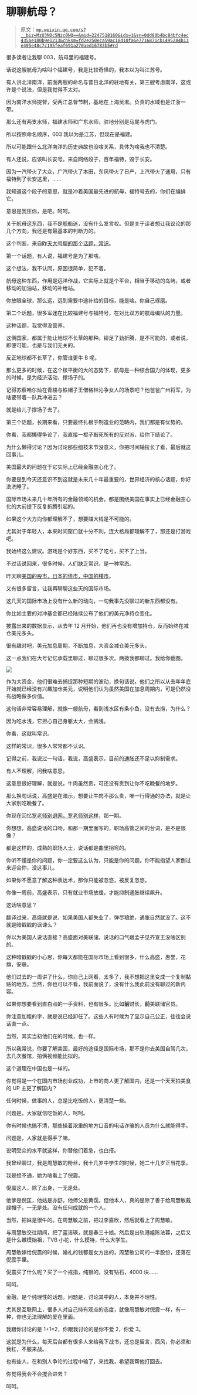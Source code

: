 # 聊聊航母？

> 原文：[`mp.weixin.qq.com/s?__biz=MzU3NDc5Nzc0NQ==&mid=2247518160&idx=1&sn=0dd80b4bc84bfc4ec435ae180b9e1213&chksm=fd2e250eca59ac18d10fa6e7716871cb1495284b13e495e48c7c195feaf691a270aed16783b5#rd`](http://mp.weixin.qq.com/s?__biz=MzU3NDc5Nzc0NQ==&mid=2247518160&idx=1&sn=0dd80b4bc84bfc4ec435ae180b9e1213&chksm=fd2e250eca59ac18d10fa6e7716871cb1495284b13e495e48c7c195feaf691a270aed16783b5#rd)

很多读者让我聊 003，航母里的福建号。

话说这艘航母为啥叫个福建号，我是比较奇怪的，我本以为叫江苏号。

有人讲北洋南洋，前面两艘的命名与昔日北洋的驻地有关，第三艘考虑南洋，这或许是个说法，但是我觉得不太对。

因为南洋水师提督，受两江总督节制，基地在上海吴淞。负责的水域也是江浙一带。

那么还有两支水师，福建水师和广东水师，驻地分别是马尾与虎门。

所以按照命名顺序，003 我以为是江苏，但现在是福建。

所以可能跟什么北洋南洋的历史典故也没啥关系，具体为啥我也不清楚。

有人还说，应该叫长安号。来自网络段子，百年福特，毁于长安。

因为一汽带火了大众，广汽带火了本田，东风带火了日产，上汽带火了通用，只有福特到了长安这里，......

我知道这个段子的意思，就是冲着美国最先进的航母，福特号去的，你们在编排它。

意思是我压你，是吧。呵呵。

关于航母这东西，我不是舰船迷，没有什么发言权。但是关于读者想让我议论的那几个方向，我还是有最基本的判断力的。

这个判断，来自[昨天大号聊的那个话题，常识](http://mp.weixin.qq.com/s?__biz=MzU0MjYwNDU2Mw==&mid=2247506593&idx=1&sn=ea2af3e0634fab2c0759e54695af3bb7&chksm=fb1ab6ddcc6d3fcbd81a67ebf5bb2cc60ff56289863d03558078db63ad2586bc7b398cb8c78b&scene=21#wechat_redirect)。

第一个话题，有人说，福建号是为了那啥。

这个想法，我不认同，原因很简单，犯不着。

航母这种东西，作用是远洋作战，它实际上就是个平台，相当于移动的岛屿，或者移动的加油站，移动的补给站。

你放眼全球，那么远，远到需要中途补给的目标，能是啥。你自己琢磨。

第二个话题，很多军迷在比较福建号与福特号，在对比双方的航母编队的力量。

这种话题，我觉得没营养。

这俩国家，都属于能让地球不长草的那种。铆足了劲折腾，是不可能的，或者说，即便可能，也是与我们无关的。

反正地球都不长草了，你管谁更牛 B 呢。

那么更多的时候，在这个核平衡的大的态势下，航母是一种综合国力的体现，更多的时候，是为经济活动，撑场子的。

记得苏察哈尔灿在青楼与铁帽子王僧格林沁争女人的场景吧？他爸爸广州将军，为啥要带着一队兵冲进去？

就是给儿子撑场子去了。

第三个话题，长期来看，只要最终扎根于制造业的范畴内，我们都是有优势的。

你看，我都懒得争论了，我直接一棍子敲死所有的反对派，给你下结论了。

为什么懒得讨论？因为讨论那些细枝末节没意义，你把时间轴拉长了看，最后就这回事儿。

美国最大的问题在于它实际上已经金融空心化了。

你要是到今天还意识不到这就是未来几十年最重要的，世界经济的核心话题，你好洗洗睡了。

国际市场未来几十年所有的金融领域的机会，都是围绕美国在事实上已经金融空心化的大前提下反复折腾引起的。

如果这个大方向你都理解不了，想要赚大钱是不可能的。

尤其对于年轻人，本来时间窗口就十分不利，连大格局都理解不了，那还是打游戏吧。

我始终这么建议。游戏是个好东西，买不了吃亏，买不了上当。

不过话说回来，很多时候，人们缺乏常识，是一种常态。

昨天聊[美国的股市，日本的债市，中国的楼市](http://mp.weixin.qq.com/s?__biz=MzU3NDc5Nzc0NQ==&mid=2247518154&idx=1&sn=d0f3ff5d3d8f297d50e4490464c8c76a&chksm=fd2e2514ca59ac02f59d08665f2d675b3d0fb5b7bb809026f1354e0282e77f400d485ffbafa5&scene=21#wechat_redirect)。

又有很多留言，让我再聊聊这些天的国际市场。

这几天的国际市场上没有什么新的动向，一句我事先没聊过的新东西都没有。

你比如主要的对冲基金都已经陆续公布了他们的美元净持仓变化。

披露出来的数据显示，从去年 12 月开始，他们再也没有增加持仓，反而始终在减仓美元多头。

很有趣对吧，美元加息周期，不断加息，大资金减仓美元多头。

这一点我们在大号记忆承载里聊过，聊过很多次。两拨我都聊过。我给你截图。

![](img/a707ac7e5ab34890a7fc82355f1e1115.png)

作为大资金，他们很难去捕捉那种短期的波动，换句话说，他们之所以从去年年底开始就已经没有兴趣加仓美元，说明他们认为虽然美国在加息周期内，可是仍然没有战略做多价值。

这句话非常容易理解，就像一艘航母，看到浅水区有条小鱼，没有去捞，为什么？

因为吃水浅，它担心自己身躯太大，会搁浅。

你看，这就叫常识。

这样的常识，很多人常常都不认识。

记得之前，我说过一句话，我说，高盛表示，目前的通胀还不足以抑制需求。

有人不理解，问我啥意思。

这意思很好理解，就是说，牛肉虽然贵，可还没有贵到让你不吃晚餐的地步。

那么换句话说，高盛是在暗示，想要让牛肉不那么贵，唯一行得通的办法，就是让大家别吃晚餐了。

你现在回忆[罗老师别退网，罗老师别这样](http://mp.weixin.qq.com/s?__biz=MzU3NDc5Nzc0NQ==&mid=2247518135&idx=1&sn=13b28deac8b56040009889bd2c5ac82e&chksm=fd2e2569ca59ac7fef47a17eecbc9811b57647d785e43b1152ca896df86a9ded2247774ee7dc&scene=21#wechat_redirect)，那一期。

你想想，高盛说话的口吻，和那一期里面写的，职场高管之间的台词，是不是很像？

都是这样的，成熟的职场人士，说话都是曲里拐弯的。

你听不懂是你的问题，你一定要这么认为，只能是你的问题。你不能指望人家倒过来迎合你，没这事儿。

如果你不愿意了解这种表达术，那你只能被忽悠，被反复忽悠。

你像一周前，高盛表示，只有就业市场放缓，才能抑制通胀继续飙升。

这话啥意思？

翻译过来，高盛就是说，如果美国人都失业了，弹尽粮绝，通胀自然就没了。这不就是暗戳戳的讽谏么？

你以为美国人说话直接？高盛面对美联储，说话的口气跟孟子见齐宣王没啥区别的。

这种暗戳戳的小心思，你每天都能在国际市场上看到很多，什么高盛，惠誉，花旗，安联。

他们过去的一周讲了什么，你自己上网看，太多了，我不想把这里变成一个复制黏贴的地方。当然，你也可以不看，我前面说了，没有什么我此前没有聊过的新内容。

如果你想要看到直白点的一手资料，也有很多。比如**前**财长，**前**美联储官员。

你注意加粗的字，就是说已经卸任了。这些人有时候为了显示自己公正，往往会说话直一点。

当然，其实当初他们在的时候，也一样。

所以我常说，你要了解美国，最好的途径是国际市场，那不是你去美国自驾几次，去几次餐馆，拍俩视频能比拟的。

这个道理在中国也是一样的。

你觉得是一个在国内市场创业成功，上市的商人更了解国内，还是一个天天拍美食的 UP 主更了解国内？

任何时候，做事的人，总是比吃饭的人，更清楚一些。

问题是，大家就信吃饭的人，呵呵。

你有时候也搞不清，那些操着浓重的地方口音的电话诈骗的人员为什么就能得手。

问题是，人家就是得手了嘛。

说明受众的水平就这样，你替他们着急，也白搭。

我曾经聊过，我是周慧敏的粉丝，我十几岁中学生的时候，她二十几岁正当花季。

我是想不通，她为啥看上了倪震。

倪震这人，除了出身，一无是处。

他爹是倪匡，他姑是亦舒，他师父是黄霑。但他本人，真的是除了善于给周慧敏戴绿帽子，一无是处。没有任何成就的一个人。

当然，把妹是很牛的。在周慧敏之前，把过李嘉欣，然后就看上了周慧敏。

与周慧敏交往期间，把了蓝洁瑛，就是春三十娘。然后是出轨港姐陈法蓉，之后又是什么嫩模始祖，TVB 小花，什么模特，什么大学生。

周慧敏嫁给倪震的时候，婚礼的钱都是女方出的，周慧敏公司的一半股份，还落在倪震手里。

倪震买了什么呢？买了一个戒指，纯银的，没有钻石，4000 块......

呵呵。

金融，是个纯理性的话题。问题是，讨论其中的人，本身并不理性。

尤其是互联网上，很多人对自己持有观点的态度，就像周慧敏对倪震一样，有一种，你也无法理解的爱在里面。

我跟你讨论的是 1+1=2，你跟我讨论的是你不爱 2，你爱 3。

这就是为什么，每天后台都有很多人来给我下战书，还总是留言，西风，你必须和我杠，不服来战。

也有些人，在和别人争论的过程中输了，来找我，希望我帮他打回去。

你觉得我会不会搅合进去？

呵呵。